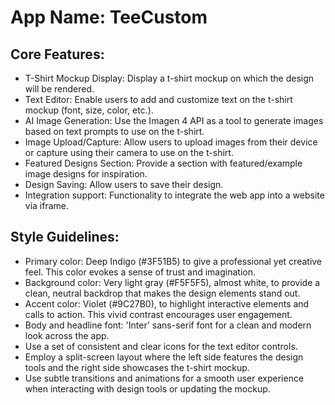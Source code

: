 # **App Name**: TeeCustom

## Core Features:

- T-Shirt Mockup Display: Display a t-shirt mockup on which the design will be rendered.
- Text Editor: Enable users to add and customize text on the t-shirt mockup (font, size, color, etc.).
- AI Image Generation: Use the Imagen 4 API as a tool to generate images based on text prompts to use on the t-shirt.
- Image Upload/Capture: Allow users to upload images from their device or capture using their camera to use on the t-shirt.
- Featured Designs Section: Provide a section with featured/example image designs for inspiration.
- Design Saving: Allow users to save their design.
- Integration support: Functionality to integrate the web app into a website via iframe.

## Style Guidelines:

- Primary color: Deep Indigo (#3F51B5) to give a professional yet creative feel. This color evokes a sense of trust and imagination.
- Background color: Very light gray (#F5F5F5), almost white, to provide a clean, neutral backdrop that makes the design elements stand out.
- Accent color: Violet (#9C27B0), to highlight interactive elements and calls to action. This vivid contrast encourages user engagement.
- Body and headline font: 'Inter' sans-serif font for a clean and modern look across the app.
- Use a set of consistent and clear icons for the text editor controls.
- Employ a split-screen layout where the left side features the design tools and the right side showcases the t-shirt mockup.
- Use subtle transitions and animations for a smooth user experience when interacting with design tools or updating the mockup.